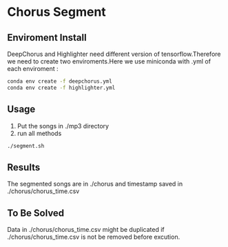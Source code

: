 # Chorus Segment

## Enviroment Install
DeepChorus and Highlighter need different version of tensorflow.Therefore we need to create two enviroments.Here we use miniconda with .yml of each enviroment :
```bash
conda env create -f deepchorus.yml
conda env create -f highlighter.yml
```

## Usage
1. Put the songs in ./mp3 directory
2. run all methods
```bash
./segment.sh
```


## Results
The segmented songs are in ./chorus and timestamp saved in ./chorus/chorus_time.csv

## To Be Solved
Data in ./chorus/chorus_time.csv might be duplicated if ./chorus/chorus_time.csv is not be removed before excution.

